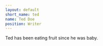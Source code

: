 ```yaml
---
layout: default
short_name: ted
name: Ted Doe
position: Writer
---
```

Ted has been eating fruit since he was baby.